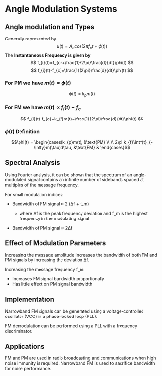 # Angle Modulation Systems

## Angle modulation and Types
Generally represented by
$$
u(t)=A_{c}{cos(2\pi}f_{c}t + \phi(t))
$$
The **Instantaneous Frequency is given by**
$$
f_{i}(t)=f_{c}+\frac{1}{2\pi}\frac{d}{dt}\phi(t)
$$
$$
f_{i}(t)-f_{c}=\frac{1}{2\pi}\frac{d}{dt}\phi(t)
$$
### For **PM** we have $m(t)\propto \phi(t)$ 
$$
\phi(t)=k_{p}m(t)
$$
### For **FM** we have $m(t)\propto f_{i}(t)-f_{c}$
$$
f_{i}(t)-f_{c}=k_{f}m(t)=\frac{1}{2\pi}\frac{d}{dt}\phi(t)
$$
### $\phi (t)$ Definition 
$$\phi(t) = \begin{cases}k_{p}m(t),          &\text{PM} \\
\\ 2\pi k_{f}\int^{t}_{-\infty}m(\tau)d\tau, &\text{FM} 
 & \end{cases}$$
## Spectral Analysis

Using Fourier analysis, it can be shown that the spectrum of an angle-modulated signal contains an infinite number of sidebands spaced at multiples of the message frequency.

For small modulation indices:

- Bandwidth of FM signal ≈ 2 (Δf + f_m) 
    - where Δf is the peak frequency deviation and f_m is the highest frequency in the modulating signal

- Bandwidth of PM signal ≈ 2Δf

## Effect of Modulation Parameters

Increasing the message amplitude increases the bandwidth of both FM and PM signals by increasing the deviation Δf.

Increasing the message frequency f_m:

- Increases FM signal bandwidth proportionally
- Has little effect on PM signal bandwidth

## Implementation

Narrowband FM signals can be generated using a voltage-controlled oscillator (VCO) in a phase-locked loop (PLL). 

FM demodulation can be performed using a PLL with a frequency discriminator.

## Applications

FM and PM are used in radio broadcasting and communications when high noise immunity is required. Narrowband FM is used to sacrifice bandwidth for noise performance.